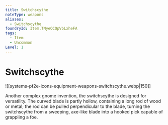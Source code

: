 ```yaml
---
title: Switchscythe
noteType: weapons
aliases:
  - Switchscythe
foundryId: Item.TNyeOCQpVbLxheFA
tags:
  - Item
  - Uncommon
Level: 1
---
```


# Switchscythe
![[systems-pf2e-icons-equipment-weapons-switchscythe.webp|150]]

Another complex gnome invention, the switchscythe is designed for versatility. The curved blade is partly hollow, containing a long rod of wood or metal; the rod can be pulled perpendicular to the blade, turning the switchscythe from a sweeping, axe-like blade into a hooked pick capable of grappling a foe.
